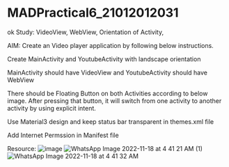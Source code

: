 # MADPractical6_21012012031
ok
Study: VideoView, WebView, Orientation of Activity,

AIM: Create an Video player application by following below instructions.

Create MainActivity and YoutubeActivity with landscape orientation

MainActivity should have VideoView and YoutubeActivity should have WebView

There should be Floating Button on both Activities according to below image. After pressing that button, it will switch from one activity to another activity by using explicit intent.

Use Material3 design and keep status bar transparent in themes.xml file

Add Internet Permssion in Manifest file

Resource:
![image](https://user-images.githubusercontent.com/110801380/202581326-57d2a383-71a4-4b5c-be6a-5ebfebd9edae.png)
![WhatsApp Image 2022-11-18 at 4 41 21 AM (1)](https://user-images.githubusercontent.com/110801380/202581430-1a9ca7cb-7dc8-42aa-8da4-479c1981c5ba.jpeg)
![WhatsApp Image 2022-11-18 at 4 41 32 AM](https://user-images.githubusercontent.com/110801380/202581446-efc3f8b9-11a5-487a-8691-2fc6a6740bb2.jpeg)

